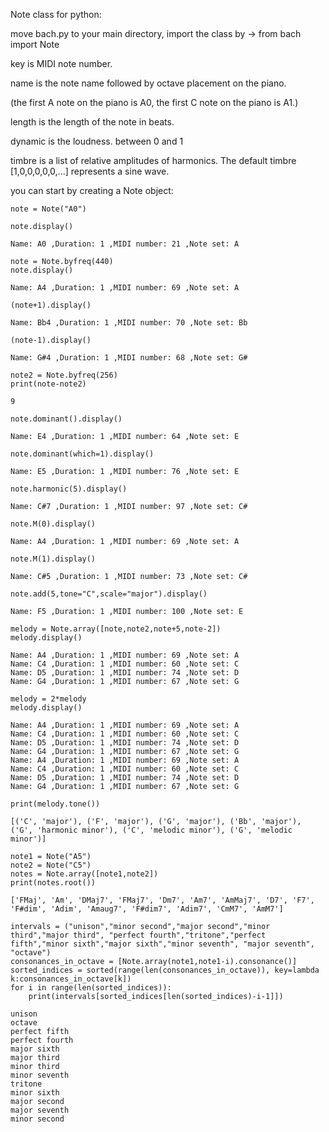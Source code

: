
Note class for python:

move bach.py to your main directory, import the class by -> from bach import Note

key is MIDI note number.

name is the note name followed by octave placement on the piano.

(the first A note on the piano is A0, the first C note on the piano is A1.)

length is the length of the note in beats.

dynamic is the loudness. between 0 and 1

timbre is a list of relative amplitudes of harmonics. The default timbre [1,0,0,0,0,0,...] represents a sine wave.

you can start by creating a Note object:


    note = Note("A0")
    
    note.display()
    
    Name: A0 ,Duration: 1 ,MIDI number: 21 ,Note set: A
    
    note = Note.byfreq(440)
    note.display()
    
    Name: A4 ,Duration: 1 ,MIDI number: 69 ,Note set: A
    
    (note+1).display()
    
    Name: Bb4 ,Duration: 1 ,MIDI number: 70 ,Note set: Bb
    
    (note-1).display()
    
    Name: G#4 ,Duration: 1 ,MIDI number: 68 ,Note set: G#
    
    note2 = Note.byfreq(256)
    print(note-note2)
    
    9
    
    note.dominant().display()
    
    Name: E4 ,Duration: 1 ,MIDI number: 64 ,Note set: E
    
    note.dominant(which=1).display()
    
    Name: E5 ,Duration: 1 ,MIDI number: 76 ,Note set: E
    
    note.harmonic(5).display()
    
    Name: C#7 ,Duration: 1 ,MIDI number: 97 ,Note set: C#
    
    note.M(0).display()
    
    Name: A4 ,Duration: 1 ,MIDI number: 69 ,Note set: A
    
    note.M(1).display()
    
    Name: C#5 ,Duration: 1 ,MIDI number: 73 ,Note set: C#
    
    note.add(5,tone="C",scale="major").display()
    
    Name: F5 ,Duration: 1 ,MIDI number: 100 ,Note set: E
    
    melody = Note.array([note,note2,note+5,note-2])
    melody.display()
    
    Name: A4 ,Duration: 1 ,MIDI number: 69 ,Note set: A
    Name: C4 ,Duration: 1 ,MIDI number: 60 ,Note set: C
    Name: D5 ,Duration: 1 ,MIDI number: 74 ,Note set: D
    Name: G4 ,Duration: 1 ,MIDI number: 67 ,Note set: G
    
    melody = 2*melody
    melody.display()
    
    Name: A4 ,Duration: 1 ,MIDI number: 69 ,Note set: A
    Name: C4 ,Duration: 1 ,MIDI number: 60 ,Note set: C
    Name: D5 ,Duration: 1 ,MIDI number: 74 ,Note set: D
    Name: G4 ,Duration: 1 ,MIDI number: 67 ,Note set: G
    Name: A4 ,Duration: 1 ,MIDI number: 69 ,Note set: A
    Name: C4 ,Duration: 1 ,MIDI number: 60 ,Note set: C
    Name: D5 ,Duration: 1 ,MIDI number: 74 ,Note set: D
    Name: G4 ,Duration: 1 ,MIDI number: 67 ,Note set: G
    
    print(melody.tone())
    
    [('C', 'major'), ('F', 'major'), ('G', 'major'), ('Bb', 'major'), ('G', 'harmonic minor'), ('C', 'melodic minor'), ('G', 'melodic minor')]
    
    note1 = Note("A5")
    note2 = Note("C5")
    notes = Note.array([note1,note2])
    print(notes.root())
    
    ['FMaj', 'Am', 'DMaj7', 'FMaj7', 'Dm7', 'Am7', 'AmMaj7', 'D7', 'F7', 'F#dim', 'Adim', 'Amaug7', 'F#dim7', 'Adim7', 'CmM7', 'AmM7']
    
    intervals = ("unison","minor second","major second","minor third","major third", "perfect fourth","tritone","perfect fifth","minor sixth","major sixth","minor seventh", "major seventh", "octave")
    consonances_in_octave = [Note.array(note1,note1-i).consonance()]
    sorted_indices = sorted(range(len(consonances_in_octave)), key=lambda k:consonances_in_octave[k])
    for i in range(len(sorted_indices)):
        print(intervals[sorted_indices[len(sorted_indices)-i-1]])
    
    unison
    octave
    perfect fifth
    perfect fourth
    major sixth
    major third
    minor third
    minor seventh
    tritone
    minor sixth
    major second
    major seventh
    minor second

